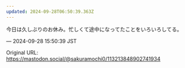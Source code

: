 ```yaml
---
updated: 2024-09-28T06:50:39.363Z
---
```


<p>今日は久しぶりのお休み。忙しくて途中になってたことをいろいろしてる。</p>

&mdash; 2024-09-28 15:50:39 JST

Original URL: https://mastodon.social/@sakuramochi0/113213848902741934
